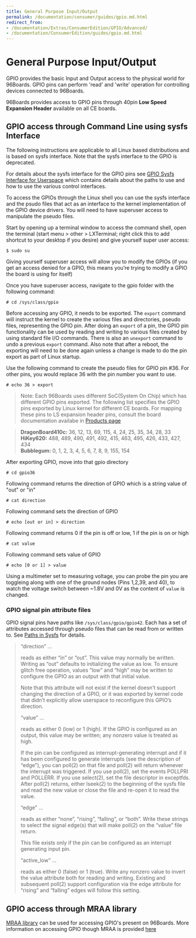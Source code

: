 ```yaml
---
title: General Purpose Input/Output
permalink: /documentation/consumer/guides/gpio.md.html
redirect_from:
- /documentation/Extras/ConsumerEdition/GPIO/Advanced/
- /documentation/ConsumerEdition/guides/gpio.md.html
---
```

# General Purpose Input/Output

GPIO provides the basic Input and Output access to the physical world for 96Boards. GPIO pins can perform 'read' and
'write' operation for controlling devices connected to 96Boards.

96Boards provides access to GPIO pins through 40pin **Low Speed Expansion Header** available on all CE boards.

## GPIO access through Command Line using sysfs Interface

The following instructions are applicable to all Linux based distributions and is based on sysfs interface. Note that the sysfs interface to the GPIO is deprecated.

For details about the sysfs interface for the GPIO pins see [GPIO Sysfs Interface for Userspace](https://www.kernel.org/doc/html/latest/admin-guide/gpio/sysfs.html) which contains details about the paths to use and how to use the various control interfaces.

To access the GPIOs through the Linux shell you can use the sysfs interface and the psudo files that act as an interface to the kernel implementation of the GPIO device drivers. You will need to have superuser access to manipulate the pseudo files.

Start by opening up a terminal window to access the command shell, open the terminal (start menu > other > LXTerminal; right click this to add shortcut to your desktop if you desire) and give yourself super user access:

```shell
$ sudo su
```

Giving yourself superuser access will allow you to modify the GPIOs (if you get an access denied for a GPIO, this means you’re trying to modify a GPIO the board is using for itself)

Once you have superuser access, navigate to the gpio folder with the following command:

```shell
# cd /sys/class/gpio
```

Before accessing any GPIO, it needs to be exported. The `export` command will instruct the kernel to create the various files and directories, pseudo files, representing the GPIO pin. After doing an `export` of a pin, the GPIO pin functionality can be used by reading and writing to various files created by using standard file I/O commands. There is also an `unexport` command to undo a previous `export` command. Also note that after a reboot, the exporting will need to be done again unless a change is made to do the pin export as part of Linux startup.

Use the following command to create the pseudo files for GPIO pin #36. For other pins, you would replace 36 with the pin number you want to use.

```shell
# echo 36 > export
```

> Note: Each 96Boards uses different SoC(System On Chip) which has different GPIO pins exported. The following list
specifies the GPIO pins exported by Linux kernel for different CE boards. For mapping these pins to LS expansion header pins,
consult the board documentation availabe in [Products page](/products/ce/)

> **DragonBoard410c:** 36, 12, 13, 69, 115, 4, 24, 25, 35, 34, 28, 33  
> **HiKey620:** 488, 489, 490, 491, 492, 415, 463, 495, 426, 433, 427, 434  
> **Bubblegum:** 0, 1, 2, 3, 4, 5, 6, 7, 8, 9, 155, 154

After exporting GPIO, move into that gpio directory
```shell
# cd gpio36
```

Following command returns the direction of GPIO which is a string value of "out" or "in"
```shell
# cat direction
```

Following command sets the direction of GPIO
```shell
# echo [out or in] > direction
```

Following command returns 0 if the pin is off or low, 1 if the pin is on or high
```shell
# cat value
```

Following command sets value of GPIO
```shell
# echo [0 or 1] > value
```

Using a multimeter set to measuring voltage, you can probe the pin you are toggleing along with one of the ground nodes (Pins 1,2,39, and 40), to watch the voltage switch between ~1.8V and 0V as the content of `value` is changed.

### GPIO signal pin attribute files

GPIO signal pins have paths like `/sys/class/gpio/gpio42`. Each has a set of attributes accessed through pseudo files that can be read from or written to. See [Paths in Sysfs](https://www.kernel.org/doc/html/latest/admin-guide/gpio/sysfs.html#paths-in-sysfs) for details.

> “direction” …
>
> reads as either “in” or “out”. This value may normally be written. Writing as “out” defaults to initializing the value as low. To ensure glitch free operation, values “low” and “high” may be written to configure the GPIO as an output with that initial value.
>
> Note that this attribute will not exist if the kernel doesn’t support changing the direction of a GPIO, or it was exported by kernel code that didn’t explicitly allow userspace to reconfigure this GPIO’s direction.
>
> “value” …
>
> reads as either 0 (low) or 1 (high). If the GPIO is configured as an output, this value may be written; any nonzero value is treated as high.
>
> If the pin can be configured as interrupt-generating interrupt and if it has been configured to generate interrupts (see the description of “edge”), you can poll(2) on that file and poll(2) will return whenever the interrupt was triggered. If you use poll(2), set the events POLLPRI and POLLERR. If you use select(2), set the file descriptor in exceptfds. After poll(2) returns, either lseek(2) to the beginning of the sysfs file and read the new value or close the file and re-open it to read the value.
>
> “edge” …
>
> reads as either “none”, “rising”, “falling”, or “both”. Write these strings to select the signal edge(s) that will make poll(2) on the “value” file return.
>
> This file exists only if the pin can be configured as an interrupt generating input pin.
>
> “active_low” …
>
> reads as either 0 (false) or 1 (true). Write any nonzero value to invert the value attribute both for reading and writing. Existing and subsequent poll(2) support configuration via the edge attribute for “rising” and “falling” edges will follow this setting.


## GPIO access through MRAA library

[MRAA library](https://github.com/intel-iot-devkit/mraa) can be used for accessing GPIO's present on 96Boards. More
information on accessing GPIO though MRAA is provided [here](https://iotdk.intel.com/docs/master/mraa/gpio_8h.html)
